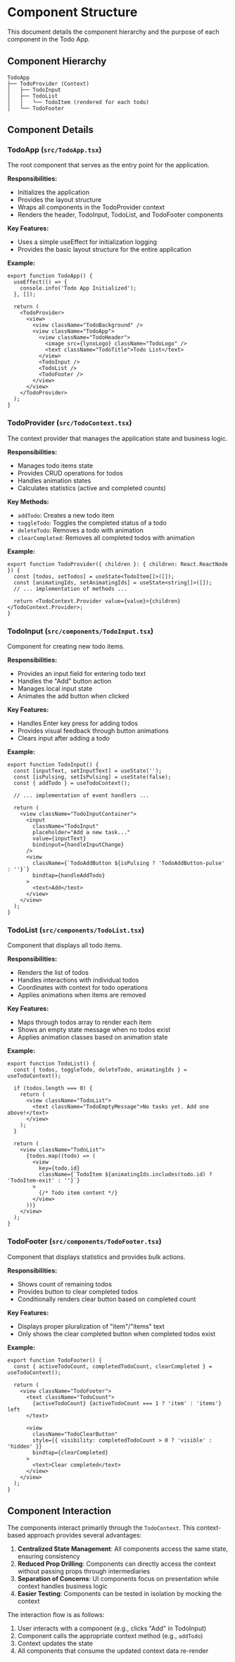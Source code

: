 # Component Structure

This document details the component hierarchy and the purpose of each component in the Todo App.

## Component Hierarchy

```
TodoApp
├── TodoProvider (Context)
│   ├── TodoInput
│   ├── TodoList
│   │   └── TodoItem (rendered for each todo)
│   └── TodoFooter
```

## Component Details

### TodoApp (`src/TodoApp.tsx`)

The root component that serves as the entry point for the application.

**Responsibilities:**
- Initializes the application
- Provides the layout structure
- Wraps all components in the TodoProvider context
- Renders the header, TodoInput, TodoList, and TodoFooter components

**Key Features:**
- Uses a simple useEffect for initialization logging
- Provides the basic layout structure for the entire application

**Example:**
```tsx
export function TodoApp() {
  useEffect(() => {
    console.info('Todo App Initialized');
  }, []);

  return (
    <TodoProvider>
      <view>
        <view className="TodoBackground" />
        <view className="TodoApp">
          <view className="TodoHeader">
            <image src={lynxLogo} className="TodoLogo" />
            <text className="TodoTitle">Todo List</text>
          </view>
          <TodoInput />
          <TodoList />
          <TodoFooter />
        </view>
      </view>
    </TodoProvider>
  );
}
```

### TodoProvider (`src/TodoContext.tsx`)

The context provider that manages the application state and business logic.

**Responsibilities:**
- Manages todo items state
- Provides CRUD operations for todos
- Handles animation states
- Calculates statistics (active and completed counts)

**Key Methods:**
- `addTodo`: Creates a new todo item
- `toggleTodo`: Toggles the completed status of a todo
- `deleteTodo`: Removes a todo with animation
- `clearCompleted`: Removes all completed todos with animation

**Example:**
```tsx
export function TodoProvider({ children }: { children: React.ReactNode }) {
  const [todos, setTodos] = useState<TodoItem[]>([]);
  const [animatingIds, setAnimatingIds] = useState<string[]>([]);
  // ... implementation of methods ...
  
  return <TodoContext.Provider value={value}>{children}</TodoContext.Provider>;
}
```

### TodoInput (`src/components/TodoInput.tsx`)

Component for creating new todo items.

**Responsibilities:**
- Provides an input field for entering todo text
- Handles the "Add" button action
- Manages local input state
- Animates the add button when clicked

**Key Features:**
- Handles Enter key press for adding todos
- Provides visual feedback through button animations
- Clears input after adding a todo

**Example:**
```tsx
export function TodoInput() {
  const [inputText, setInputText] = useState('');
  const [isPulsing, setIsPulsing] = useState(false);
  const { addTodo } = useTodoContext();
  
  // ... implementation of event handlers ...
  
  return (
    <view className="TodoInputContainer">
      <input
        className="TodoInput"
        placeholder="Add a new task..."
        value={inputText}
        bindinput={handleInputChange}
      />
      <view 
        className={`TodoAddButton ${isPulsing ? 'TodoAddButton-pulse' : ''}`} 
        bindtap={handleAddTodo}
      >
        <text>Add</text>
      </view>
    </view>
  );
}
```

### TodoList (`src/components/TodoList.tsx`)

Component that displays all todo items.

**Responsibilities:**
- Renders the list of todos
- Handles interactions with individual todos
- Coordinates with context for todo operations
- Applies animations when items are removed

**Key Features:**
- Maps through todos array to render each item
- Shows an empty state message when no todos exist
- Applies animation classes based on animation state

**Example:**
```tsx
export function TodoList() {
  const { todos, toggleTodo, deleteTodo, animatingIds } = useTodoContext();

  if (todos.length === 0) {
    return (
      <view className="TodoList">
        <text className="TodoEmptyMessage">No tasks yet. Add one above!</text>
      </view>
    );
  }

  return (
    <view className="TodoList">
      {todos.map((todo) => (
        <view 
          key={todo.id} 
          className={`TodoItem ${animatingIds.includes(todo.id) ? 'TodoItem-exit' : ''}`}
        >
          {/* Todo item content */}
        </view>
      ))}
    </view>
  );
}
```

### TodoFooter (`src/components/TodoFooter.tsx`)

Component that displays statistics and provides bulk actions.

**Responsibilities:**
- Shows count of remaining todos
- Provides button to clear completed todos
- Conditionally renders clear button based on completed count

**Key Features:**
- Displays proper pluralization of "item"/"items" text
- Only shows the clear completed button when completed todos exist

**Example:**
```tsx
export function TodoFooter() {
  const { activeTodoCount, completedTodoCount, clearCompleted } = useTodoContext();

  return (
    <view className="TodoFooter">
      <text className="TodoCount">
        {activeTodoCount} {activeTodoCount === 1 ? 'item' : 'items'} left
      </text>
      
      <view 
        className="TodoClearButton" 
        style={{ visibility: completedTodoCount > 0 ? 'visible' : 'hidden' }} 
        bindtap={clearCompleted}
      >
        <text>Clear completed</text>
      </view>
    </view>
  );
}
```

## Component Interaction

The components interact primarily through the `TodoContext`. This context-based approach provides several advantages:

1. **Centralized State Management**: All components access the same state, ensuring consistency
2. **Reduced Prop Drilling**: Components can directly access the context without passing props through intermediaries
3. **Separation of Concerns**: UI components focus on presentation while context handles business logic
4. **Easier Testing**: Components can be tested in isolation by mocking the context

The interaction flow is as follows:

1. User interacts with a component (e.g., clicks "Add" in TodoInput)
2. Component calls the appropriate context method (e.g., `addTodo`)
3. Context updates the state
4. All components that consume the updated context data re-render 